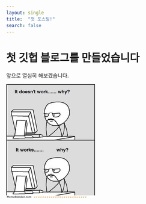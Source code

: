 ```yaml
---
layout: single
title:  "첫 포스팅!"
search: false
---
```


# 첫 깃헙 블로그를 만들었습니다

앞으로 열심히 해보겠습니다.

![test](../images/2022-01-02-first/test.jpg)
